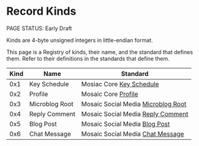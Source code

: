 # Record Kinds

<status>PAGE STATUS: Early Draft</status>

Kinds are 4-byte unsigned integers in little-endian format.

This page is a Registry of kinds, their name, and the standard
that defines them.  Refer to their definitions in the standards that
define them.

|Kind|Name|Standard|
|----|----|--------|
|0x1|Key Schedule|Mosiac Core [Key Schedule](keyschedule.md)|
|0x2|Profile|Mosaic Core [Profile](profile.md)|
|0x3|Microblog Root|Mosaic Social Media [Microblog Root](microblog.md)|
|0x4|Reply Comment|Mosaic Social Media [Reply Comment](reply_comment.md)|
|0x5|Blog Post|Mosaic Social Media [Blog Post](blog.md)|
|0x6|Chat Message|Mosaic Social Media [Chat Message](chat.md)|
